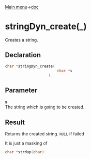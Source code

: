 [Main menu](../../Readme.md)->[doc](../stringDyn-doc.md)

# stringDyn_create(\_)

Creates a string.

## **Declaration**

```C
char *stringDyn_create(
                        char *s
                    )
```

## **Parameter**
**s**  
The string which is going to be created.

## **Result**

Returns the created string. `NULL` if failed

It is just a masking of
```C
char *strdup(char)
```
